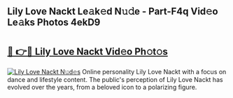 ## Lily Love Nackt Le𝚊k𝚎d N𝚞𝚍e - Part-F4q Vid𝚎o Le𝚊ks Photos 4ekD9

# <h2><a href="http://fb2hb3j.evod.top/?m=Lily+Love+Nackt">🔗 👉🔴 Lily Love Nackt Vid𝚎o Ph𝚘t𝚘s</a></h2>

[![Lily Love Nackt N𝚞d𝚎s](https://i.imgur.com/8V9OHl7.gif)](http://fb2hb3j.evod.top/?m=Lily+Love+Nackt)
Online personality Lily Love Nackt with a focus on dance and lifestyle content. The public's perception of Lily Love Nackt has evolved over the years, from a beloved icon to a polarizing figure. 

